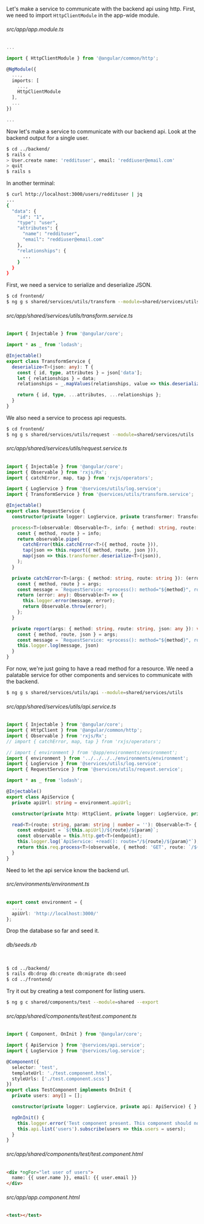 Let's make a service to communicate with the backend api using http.
First, we need to import `HttpClientModule` in the app-wide module.

<!-- There is probably a way to automatically include http client module as well -->
###### src/app/app.module.ts

```ts
...

import { HttpClientModule } from '@angular/common/http';

@NgModule({
  ...,
  imports: [
    ...,
    HttpClientModule
  ],
  ...
})

...
```

Now let's make a service to communicate with our backend api.
Look at the backend output for a single user.

```bash
$ cd ../backend/
$ rails c
> User.create name: 'reddituser', email: 'reddiuser@email.com'
> quit
$ rails s
```

In another terminal:

```bash
$ curl http://localhost:3000/users/reddituser | jq
...
{
  "data": {
    "id": "1",
    "type": "user",
    "attributes": {
      "name": "reddituser",
      "email": "reddiuser@email.com"
    },
    "relationships": {
      ...
    }
  }
}
```

First, we need a service to serialize and deserialize JSON.

```bash
$ cd frontend/
$ ng g s shared/services/utils/transform --module=shared/services/utils
```

###### src/app/shared/services/utils/transform.service.ts

```ts
import { Injectable } from '@angular/core';

import * as _ from 'lodash';

@Injectable()
export class TransformService {
  deserialize<T>(json: any): T {
    const { id, type, attributes } = json['data'];
    let { relationships } = data;
    relationships = _.mapValues(relationships, value => this.deserialize(value));

    return { id, type, ...attributes, ...relationships };
  }
}

```

We also need a service to process api requests.

```bash
$ cd frontend/
$ ng g s shared/services/utils/request --module=shared/services/utils
```

###### src/app/shared/services/utils/request.service.ts

```ts
import { Injectable } from '@angular/core';
import { Observable } from 'rxjs/Rx';
import { catchError, map, tap } from 'rxjs/operators';

import { LogService } from '@services/utils/log.service';
import { TransformService } from '@services/utils/transform.service';

@Injectable()
export class RequestService {
  constructor(private logger: LogService, private transformer: TransformService) { }

  process<T>(observable: Observable<T>, info: { method: string, route: string }): Observable<T> {
    const { method, route } = info;
    return observable.pipe(
      catchError(this.catchError<T>({ method, route })),
      tap(json => this.report({ method, route, json })),
      map(json => this.transformer.deserialize<T>(json)),
    );
  }

  private catchError<T>(args: { method: string, route: string }): (error: any) => Observable<T> {
    const { method, route } = args;
    const message = `RequestService: +process(): method="${method}", route="/${route}", error=`;
    return (error: any): Observable<T> => {
      this.logger.error(message, error);
      return Observable.throw(error);
    };
  }

  private report(args: { method: string, route: string, json: any }): void {
    const { method, route, json } = args;
    const message = `RequestService: +process(): method="${method}", route="/${route}", json=`;
    this.logger.log(message, json)
  }
}

```

For now, we're just going to have a read method for a resource.
We need a palatable service for other components and services to communicate with the backend.

```bash
$ ng g s shared/services/utils/api --module=shared/services/utils
```

###### src/app/shared/services/utils/api.service.ts

```ts
import { Injectable } from '@angular/core';
import { HttpClient } from '@angular/common/http';
import { Observable } from 'rxjs/Rx';
// import { catchError, map, tap } from 'rxjs/operators';

// import { environment } from '@app/environments/environment';
import { environment } from '../../../../environments/environment';
import { LogService } from '@services/utils/log.service';
import { RequestService } from '@services/utils/request.service';

import * as _ from 'lodash';

@Injectable()
export class ApiService {
  private apiUrl: string = environment.apiUrl;

  constructor(private http: HttpClient, private logger: LogService, private req: RequestService) { }

  read<T>(route: string, param: string | number = ''): Observable<T> {
    const endpoint = `${this.apiUrl}/${route}/${param}`;
    const observable = this.http.get<T>(endpoint);
    this.logger.log(`ApiService: +read(): route="/${route}/${param}"`);
    return this.req.process<T>(observable, { method: 'GET', route: `/${route}/${param}` });
  }
}
```

Need to let the api service know the backend url.

###### src/environments/environment.ts

```ts
export const environment = {
  ...,
  apiUrl: 'http://localhost:3000/'
};

```


<!--  -->
<!-- DELETE EVERYTHING BELOW -->
<!--  -->


Drop the database so far and seed it.

<!-- Focusing only on users at this point so make sure this is only seeding a few users -->
<!-- Will come back to all the other resources at a later time -->
###### db/seeds.rb

```ruby

```

```bash
$ cd ../backend/
$ rails db:drop db:create db:migrate db:seed
$ cd ../frontend/
```

Try it out by creating a test component for listing users.

```bash
$ ng g c shared/components/test --module=shared --export
```

###### src/app/shared/components/test/test.component.ts

```ts
import { Component, OnInit } from '@angular/core';

import { ApiService } from '@services/api.service';
import { LogService } from '@services/log.service';

@Component({
  selector: 'test',
  templateUrl: './test.component.html',
  styleUrls: ['./test.component.scss']
})
export class TestComponent implements OnInit {
  private users: any[] = [];

  constructor(private logger: LogService, private api: ApiService) { }

  ngOnInit() {
    this.logger.error('Test component present. This component should not go live.');
    this.api.list('users').subscribe(users => this.users = users);
  }
}

```

###### src/app/shared/components/test/test.component.html

```html
<div *ngFor="let user of users">
  name: {{ user.name }}, email: {{ user.email }}
</div>

```

###### src/app/app.component.html

```html
<test></test>

```


